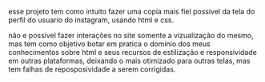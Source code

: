 esse projeto tem como intuito fazer uma copia mais fiel possivel da tela do perfil do usuario do instagram, usando html e css.

não e possivel fazer interações no site somente a vizualização do mesmo, mas tem como objetivo botar em pratica o domínio dos meus conhecimentos sobre html e seus recursos de estilização e responsividade em outras plataformas, 
deixando o mais otimizado para outras telas, mas tem falhas de reposposividade a serem corrigidas.
